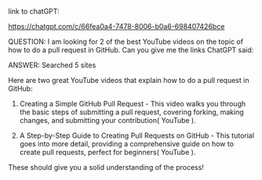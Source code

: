 link to chatGPT:

https://chatgpt.com/c/66fea0a4-7478-8006-b0a6-698407426bce


QUESTION: I am looking for 2 of the best YouTube videos on the topic of how to do a pull request in GitHub. Can you give me the links
ChatGPT said:

ANSWER: Searched 5 sites

Here are two great YouTube videos that explain how to do a pull request in GitHub:

1. Creating a Simple GitHub Pull Request - This video walks you through the basic steps of submitting a pull request, covering forking, making changes, and submitting your contribution​(
YouTube
).

2. A Step-by-Step Guide to Creating Pull Requests on GitHub - This tutorial goes into more detail, providing a comprehensive guide on how to create pull requests, perfect for beginners​(
YouTube
).

These should give you a solid understanding of the process!
